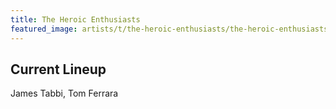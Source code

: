 ```yaml
---
title: The Heroic Enthusiasts
featured_image: artists/t/the-heroic-enthusiasts/the-heroic-enthusiasts.jpg
---
```

## Current Lineup

James Tabbi, Tom Ferrara

